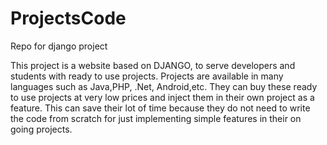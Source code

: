 # ProjectsCode
Repo for django project 

This project is a website based on DJANGO, to serve developers and students with ready to use projects. Projects are available in many languages such as Java,PHP, .Net, Android,etc. They can buy these ready to use projects at very low prices and inject them in their own project as a feature. This can save their lot of time because they do not need to write the code from scratch for just implementing simple features in their on going projects.
